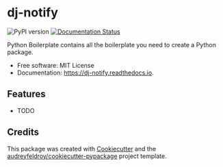 # dj-notify

![PyPI version](https://img.shields.io/pypi/v/dj_notify.svg)
[![Documentation Status](https://readthedocs.org/projects/dj-notify/badge/?version=latest)](https://dj-notify.readthedocs.io/en/latest/?version=latest)

Python Boilerplate contains all the boilerplate you need to create a Python package.

* Free software: MIT License
* Documentation: https://dj-notify.readthedocs.io.

## Features

* TODO

## Credits

This package was created with [Cookiecutter](https://github.com/audreyfeldroy/cookiecutter) and the [audreyfeldroy/cookiecutter-pypackage](https://github.com/audreyfeldroy/cookiecutter-pypackage) project template.
